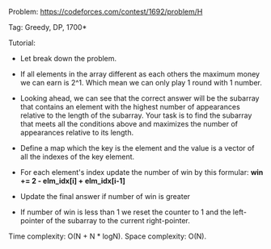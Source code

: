 Problem: https://codeforces.com/contest/1692/problem/H

Tag: Greedy, DP, 1700*

Tutorial:
  - Let break down the problem. 
  - If all elements in the array different as each others the maximum money we can earn is 2^1. Which mean we can only play 1 round with 1 number.
  - Looking ahead, we can see that the correct answer will be the subarray that contains an element with the highest number of appearances relative to the length of the subarray. Your task is to find the subarray that meets all the conditions above and maximizes the number of appearances relative to its length.
  - Define a map which the key is the element and the value is a vector of all the indexes of the key element.
  - For each element's index update the number of win by this formular:
      **win += 2 - elm_idx[i] + elm_idx[i-1]**

  - Update the final answer if number of win is greater
  - If number of win is less than 1 we reset the counter to 1 and the left-pointer of the subarray to the current right-pointer.

Time complexity: O(N + N * logN).
Space complexity: O(N).

